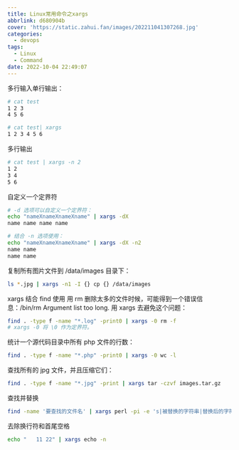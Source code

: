 ```yaml
---
title: Linux常用命令之xargs
abbrlink: d680904b
cover: 'https://static.zahui.fan/images/202211041307268.jpg'
categories:
  - devops
tags:
  - Linux
  - Command
date: 2022-10-04 22:49:07
---
```



多行输入单行输出：

```bash
# cat test
1 2 3
4 5 6

# cat test| xargs
1 2 3 4 5 6
```

多行输出

```bash
# cat test | xargs -n 2
1 2
3 4
5 6
```
自定义一个定界符

```bash
# -d 选项可以自定义一个定界符：
echo "nameXnameXnameXname" | xargs -dX
name name name name

# 结合 -n 选项使用：
echo "nameXnameXnameXname" | xargs -dX -n2
name name
name name
```

复制所有图片文件到 /data/images 目录下：

```bash
ls *.jpg | xargs -n1 -I {} cp {} /data/images
```

xargs 结合 find 使用
用 rm 删除太多的文件时候，可能得到一个错误信息：/bin/rm Argument list too long. 用 xargs 去避免这个问题：

```bash
find . -type f -name "*.log" -print0 | xargs -0 rm -f
# xargs -0 将 \0 作为定界符。
```

统计一个源代码目录中所有 php 文件的行数：

```bash
find . -type f -name "*.php" -print0 | xargs -0 wc -l
```

查找所有的 jpg 文件，并且压缩它们：

```bash
find . -type f -name "*.jpg" -print | xargs tar -czvf images.tar.gz
```

查找并替换

```bash
find -name '要查找的文件名' | xargs perl -pi -e 's|被替换的字符串|替换后的字符串|g'
```

去除换行符和首尾空格

```bash
echo "   11 22" | xargs echo -n
```